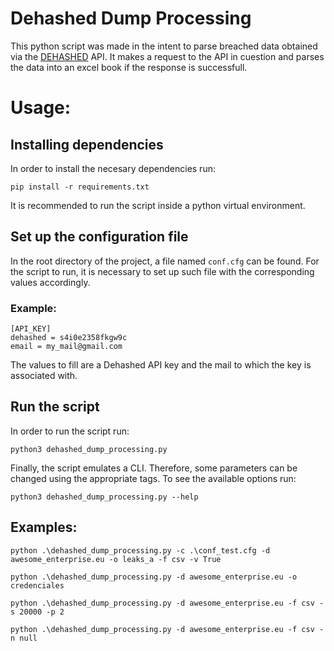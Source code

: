 # Dehashed Dump Processing
This python script was made in the intent to parse breached data obtained via the [DEHASHED](https://www.dehashed.com) API. 
It makes a request to the API in cuestion and parses the data into an excel book if the response is successfull.
# Usage:
## Installing dependencies
In order to install the necesary dependencies run:
```
pip install -r requirements.txt
``` 
It is recommended to run the script inside a python virtual environment.
## Set up the configuration file
In the root directory of the project, a file named ```conf.cfg``` can be found. For the script to run, it is necessary to set up such file with the corresponding values accordingly. 
### Example:
```
[API_KEY]
dehashed = s4i0e2358fkgw9c
email = my_mail@gmail.com
``` 
The values to fill are a Dehashed API key and the mail to which the key is associated with.

## Run the script
In order to run the script run:
```
python3 dehashed_dump_processing.py
```
Finally, the script emulates a CLI. Therefore, some parameters can be changed using the appropriate tags. To see the available options run:
```
python3 dehashed_dump_processing.py --help
```
## Examples:
```
python .\dehashed_dump_processing.py -c .\conf_test.cfg -d awesome_enterprise.eu -o leaks_a -f csv -v True
```

```
python .\dehashed_dump_processing.py -d awesome_enterprise.eu -o credenciales
```

```
python .\dehashed_dump_processing.py -d awesome_enterprise.eu -f csv -s 20000 -p 2
```

```
python .\dehashed_dump_processing.py -d awesome_enterprise.eu -f csv -n null
```